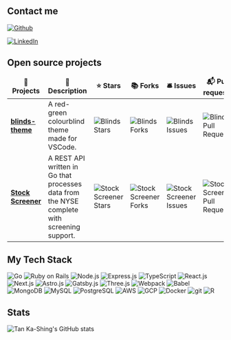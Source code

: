 ## Contact me
<p>
  <a href="https://github.com/orbulant" target="_blank"><img alt="Github" src="https://img.shields.io/badge/GitHub-%2312100E.svg?&style=flat&logo=Github&logoColor=white" /></a>
  
  <a href="https://www.linkedin.com/in/tankashing" target="_blank"><img alt="LinkedIn"/></a>
</p>


## Open source projects
<table>
  <thead align="center">
    <tr border: none;>
      <td><b>🎁 Projects</b></td>
      <td><b>📖 Description</b></td>
      <td><b>⭐ Stars</b></td>
      <td><b>📚 Forks</b></td>
      <td><b>🛎 Issues</b></td>
      <td><b>📬 Pull requests</b></td>
      <td><b>⬇️ Downloads</b></td>
    </tr>
  </thead>
  <tr>
    <td><a href="https://github.com/orbulant/blinds-theme"><b>blinds-theme</b></a></td>
    <td>A red-green colourblind theme made for VSCode.</td>
    <td><img alt="Blinds Stars" src="https://img.shields.io/github/stars/orbulant/blinds-theme?style=flat&labelColor=343b41"/></td>
    <td><img alt="Blinds Forks" src="https://img.shields.io/github/forks/orbulant/blinds-theme?style=flat&labelColor=343b41"/></td>
    <td><img alt="Blinds Issues" src="https://img.shields.io/github/issues/orbulant/blinds-theme?style=flat&labelColor=343b41"/></td>
    <td><img alt="Blinds Pull Requests" src="https://img.shields.io/github/issues-pr/orbulant/blinds-theme?style=flat&labelColor=343b41"/></td>
    <td><img alt="Blinds Downloads" src="https://img.shields.io/visual-studio-marketplace/d/tankashing.blinds-theme"/></td>
  </tr>
  <tr>
    <td><a href="https://github.com/orbulant/stock-screener"><b>Stock Screener</b></a></td>
    <td>A REST API written in Go that processes data from the NYSE complete with screening support.</td>
    <td><img alt="Stock Screener Stars" src="https://img.shields.io/github/stars/orbulant/stock-screener?style=flat&labelColor=343b41"/></td>
    <td><img alt="Stock Screener Forks" src="https://img.shields.io/github/forks/orbulant/stock-screener?style=flat&labelColor=343b41"/></td>
    <td><img alt="Stock Screener Issues" src="https://img.shields.io/github/issues/orbulant/stock-screener?style=flat&labelColor=343b41"/></td>
    <td><img alt="Stock Screener Pull Requests" src="https://img.shields.io/github/issues-pr/orbulant/stock-screener?style=flat&labelColor=343b41"/></td>
    <td>-</td>
  </tr>
</table>

## My Tech Stack
<p>
  <img alt="Go" src="https://img.shields.io/badge/Go-%2300ADD8.svg?style=flat&logo=go&logoColor=white" />
  <img alt="Ruby on Rails" src="https://img.shields.io/badge/-Ruby_on_Rails-CC0000?style=flat&logo=ruby-on-rails&logoColor=white" />
  <img alt="Node.js" src="https://img.shields.io/badge/-Node.js-43853d?style=flat&logo=Node.js&logoColor=white" />
  <img alt="Express.js" src="https://img.shields.io/badge/-Express.js-000000?style=flat&logo=express&logoColor=white" />
  <img alt="TypeScript" src="https://img.shields.io/badge/-TypeScript-007ACC?style=flat&logo=typescript&logoColor=white" />
  <img alt="React.js" src="https://img.shields.io/badge/-React.js-45b8d8?style=flat&logo=react&logoColor=white" />
  <img alt="Next.js" src="https://img.shields.io/badge/-Next.js-000000?style=flat&logo=nextdotjs&logoColor=white" />
  <img alt="Astro.js" src="https://img.shields.io/badge/-Astro.js-FF5A03?style=flat&logo=astro&logoColor=white" />
  <img alt="Gatsby.js" src="https://img.shields.io/badge/-Gatsby.js-663399?style=flat&logo=gatsby&logoColor=white" />
  <img alt="Three.js" src="https://img.shields.io/badge/-Three.js-000000?style=flat&logo=three.js&logoColor=white" />
  <img alt="Webpack" src="https://img.shields.io/badge/-Webpack-8DD6F9?style=flat&logo=webpack&logoColor=black" />
  <img alt="Babel" src="https://img.shields.io/badge/-Babel-F9DC3e?style=flat&logo=babel&logoColor=black" />
  <img alt="MongoDB" src="https://img.shields.io/badge/-MongoDB-13aa52?style=flat&logo=mongodb&logoColor=white" />
  <img alt="MySQL" src="https://img.shields.io/badge/MySQL-005C84?style=flat&logo=mysql&logoColor=white" />
  <img alt="PostgreSQL" src="https://img.shields.io/badge/PostgreSQL-%23316192?style=flat&logo=postgresql&logoColor=white" />
  <img alt="AWS" src="https://img.shields.io/badge/AWS-232F3E?style=flat&logo=amazon-web-services&logoColor=white" />
  <img alt="GCP" src="https://img.shields.io/badge/GCP-4285F4?style=flat&logo=google-cloud&logoColor=white" />
  <img alt="Docker" src="https://img.shields.io/badge/-Docker-46a2f1?style=flat&logo=docker&logoColor=white" />
  <img alt="git" src="https://img.shields.io/badge/-Git-F05032?style=flat&logo=git&logoColor=white" />
  <img alt="R" src="https://img.shields.io/badge/-R-276DC3?style=flat&logo=r&logoColor=white" />
</p>

## Stats
![Tan Ka-Shing's GitHub stats](https://github-readme-stats-shing-team.vercel.app/api?username=orbulant&show_icons=true&theme=tokyonight)
